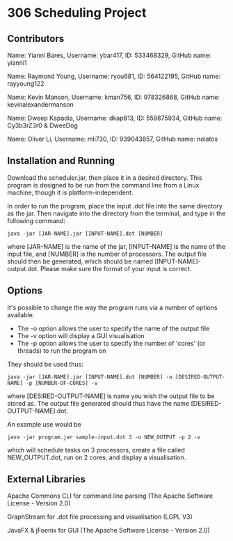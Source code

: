 # 306 Scheduling Project

## Contributors
Name: Yianni Bares,   Username: ybar417,  ID: 533468329,  GitHub name: yianni1

Name: Raymond Young,  Username: ryou681,  ID: 564122195,  GitHub name: rayyoung122

Name: Kevin Manson,   Username: kman756,  ID: 978326868,  GitHub name: kevinalexandermanson

Name: Dweep Kapadia,  Username: dkap813,  ID: 559875934,  GitHub name: Cy3b3rZ3r0 & DweeDog

Name: Oliver Li,      Username: mli730,   ID: 939043857,  GitHub name: nolatos





## Installation and Running

Download the scheduler.jar, then place it in a desired directory. This program is designed to be run from the command line from a Linux machine, though it is platform-independent.

In order to run the program, place the input .dot file into the same directory as the jar. Then navigate into the directory from the terminal, and type in the following command:

```
java -jar [JAR-NAME].jar [INPUT-NAME].dot [NUMBER]
```
where [JAR-NAME] is the name of the jar, [INPUT-NAME] is the name of the input file, and [NUMBER] is the number of processors. The output file should then be generated, which should be named [INPUT-NAME]-output.dot. Please make sure the format of your input is correct.

## Options

It's possible to change the way the program runs via a number of options available.
- The -o option allows the user to specify the name of the output file
- The -v option will display a GUI visualisation
- The -p option allows the user to specify the number of 'cores' (or threads) to run the program on

They should be used thus:

```
java -jar [JAR-NAME].jar [INPUT-NAME].dot [NUMBER] -o [DESIRED-OUTPUT-NAME] -p [NUMBER-OF-CORES] -v
```
where [DESIRED-OUTPUT-NAME] is name you wish the output file to be stored as. The output file generated should thus have the name [DESIRED-OUTPUT-NAME].dot.

An example use would be 

```
java -jar program.jar sample-input.dot 3 -o NEW_OUTPUT -p 2 -v
```
which will schedule tasks on 3 processors, create a file called NEW_OUTPUT.dot, run on 2 cores, and display a visualisation.

## External Libraries

Apache Commons CLI for command line parsing (The Apache Software License - Version 2.0)

GraphStream for .dot file processing and visualisation (LGPL V3)

JavaFX & jFoenix for GUI (The Apache Software License - Version 2.0)


